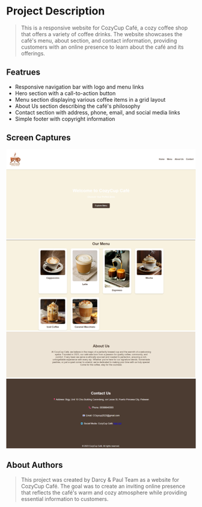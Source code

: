 # Project Description
> This is a responsive website for CozyCup Café, a cozy coffee shop that offers a variety of coffee drinks. The website showcases the café's menu, about section, and contact information, providing customers with an online presence to learn about the café and its offerings.

## Featrues
- Responsive navigation bar with logo and menu links
- Hero section with a call-to-action button
- Menu section displaying various coffee items in a grid layout
- About Us section describing the café's philosophy
- Contact section with address, phone, email, and social media links
- Simple footer with copyright information

## Screen Captures
![WebsiteProjectPicture1](img/WebsiteProjectPicture1.png)
![WebsiteProjectPicture2](img/WebsiteProjectPicrture2.png)
![WebsiteProjectPicture3](img/WebsiteProjectPicrture3.png)
![WebsiteProjectPicture4](img/WebsiteProjectPicrture4.png)

## About Authors
> This project was created by Darcy & Paul Team as a website for CozyCup Café. The goal was to create an inviting online presence that reflects the café's warm and cozy atmosphere while providing essential information to customers.
